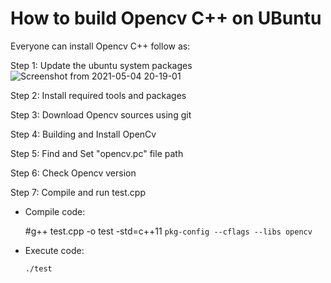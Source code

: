 # How to build Opencv C++ on UBuntu
Everyone can install Opencv C++ follow as:

Step 1: Update the ubuntu system packages
![Screenshot from 2021-05-04 20-19-01](https://user-images.githubusercontent.com/69961463/117009725-439a3f00-ad16-11eb-9716-cd56744434c8.png)

Step 2: Install required tools and packages

Step 3: Download Opencv sources using git

Step 4: Building and Install OpenCv

Step 5: Find and Set "opencv.pc" file path

Step 6: Check Opencv version

Step 7: Compile and run test.cpp

- Compile code:

  #g++ test.cpp -o test -std=c++11 `pkg-config --cflags --libs opencv`
  
- Execute code:

  `./test`
